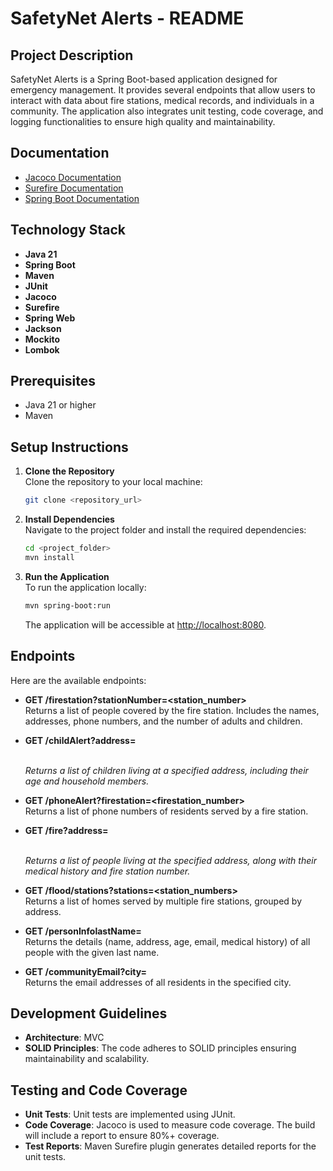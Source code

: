 # SafetyNet Alerts - README

## Project Description

SafetyNet Alerts is a Spring Boot-based application designed for emergency management. It provides several endpoints that allow users to interact with data about fire stations, medical records, and individuals in a community. The application also integrates unit testing, code coverage, and logging functionalities to ensure high quality and maintainability.

## Documentation

- [Jacoco Documentation](https://fraigneau.github.io/Fraigneau-Lucas-P5-java/jacoco/)
- [Surefire Documentation](https://fraigneau.github.io/Fraigneau-Lucas-P5-java/surefire/)
- [Spring Boot Documentation](https://fraigneau.github.io/Fraigneau-Lucas-P5-java/apidocs/)


## Technology Stack

- **Java 21**
- **Spring Boot**
- **Maven** 
- **JUnit** 
- **Jacoco**
- **Surefire** 
- **Spring Web** 
- **Jackson** 
- **Mockito** 
- **Lombok**

## Prerequisites

- Java 21 or higher
- Maven

## Setup Instructions

1. **Clone the Repository**  
   Clone the repository to your local machine:
   ```bash
   git clone <repository_url>
   ```

2. **Install Dependencies**  
   Navigate to the project folder and install the required dependencies:
   ```bash
   cd <project_folder>
   mvn install
   ```

3. **Run the Application**  
   To run the application locally:
   ```bash
   mvn spring-boot:run
   ```

   The application will be accessible at [http://localhost:8080](/endpoint).

## Endpoints

Here are the available endpoints:

- **GET /firestation?stationNumber=<station_number>**  
  Returns a list of people covered by the fire station. Includes the names, addresses, phone numbers, and the number of adults and children.

- **GET /childAlert?address=<address>**  
  Returns a list of children living at a specified address, including their age and household members.

- **GET /phoneAlert?firestation=<firestation_number>**  
  Returns a list of phone numbers of residents served by a fire station.

- **GET /fire?address=<address>**  
  Returns a list of people living at the specified address, along with their medical history and fire station number.

- **GET /flood/stations?stations=<station_numbers>**  
  Returns a list of homes served by multiple fire stations, grouped by address.

- **GET /personInfolastName=<lastName>**  
  Returns the details (name, address, age, email, medical history) of all people with the given last name.

- **GET /communityEmail?city=<city>**  
  Returns the email addresses of all residents in the specified city.

## Development Guidelines

- **Architecture**: MVC
- **SOLID Principles**: The code adheres to SOLID principles ensuring maintainability and scalability.
  
## Testing and Code Coverage

- **Unit Tests**: Unit tests are implemented using JUnit.
- **Code Coverage**: Jacoco is used to measure code coverage. The build will include a report to ensure 80%+ coverage.
- **Test Reports**: Maven Surefire plugin generates detailed reports for the unit tests.